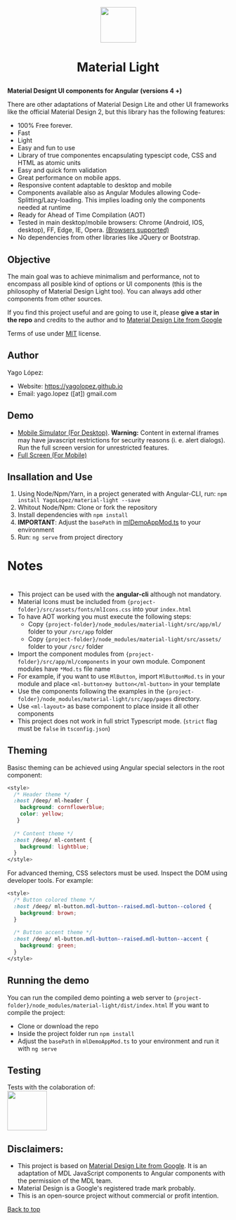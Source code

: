 <p align="center"><img src="src/assets/img/logo.png" style="margin: auto; width: 81px;"></p>

<h1><p align="center">Material Light</p></h1>

**Material Designt UI components for Angular (versions 4 +)**

There are other adaptations of Material Design Lite and other UI frameworks like the official Material Design 2, 
but this library has the following features:

- 100% Free forever.
- Fast
- Light
- Easy and fun to use
- Library of true componentes encapsulating typescipt code, CSS and HTML as atomic units
- Easy and quick form validation
- Great performance on mobile apps.
- Responsive content adaptable to desktop and mobile
- Components available also as Angular Modules allowing Code-Splitting/Lazy-loading. This implies loading only the components needed at runtime
- Ready for Ahead of Time Compilation (AOT)
- Tested in main desktop/mobile browsers: Chrome (Android, IOS, desktop), FF, Edge, IE, Opera. <a href="https://angular.io/docs/ts/latest/guide/browser-support.html" target="_blank">(Browsers supported)</a>
- No dependencies from other libraries like JQuery or Bootstrap.

## Objective

The main goal was to achieve minimalism and performance, not to encompass all posible kind of options or UI components (this is the philosophy of
Material Design Light too). You can always add other components from other sources.

If you find this project useful and are going to use it, please **give a star in the repo** and credits to the author 
and to <a href="http://getmdl.io" target="_blank">Material Design Lite from Google</a>

Terms of use under <a href="LICENSE.txt">MIT</a> license.

## Author

Yago López:

- Website: <a href="https://yagolopez.github.io" target="_blank">https://yagolopez.github.io</a>
- Email: yago.lopez ([at]) gmail.com

## Demo

- <a href="http://mobiletest.me/htc_one_m7/5189093" target="_blank">Mobile Simulator (For Desktop)</a>. <b>Warning:</b> Content in 
external iframes may have javascript restrictions for security reasons (i. e. alert dialogs). Run the full screen 
version for unrestricted features.
- <a href="https://yagolopez.github.io/material-light/dist" target="_blank">Full Screen (For Mobile)</a>


## Insallation and Use

1. Using Node/Npm/Yarn, in a project generated with Angular-CLI, run: `npm install YagoLopez/material-light --save`
2. Whitout Node/Npm: Clone or fork the repository
3. Install dependencies with `npm install`
4. <b>IMPORTANT</b>: Adjust the `basePath` in <a href="https://github.com/YagoLopez/material-light/blob/master/src/app/mlDemoAppMod.ts#L50" target="_blank">
  mlDemoAppMod.ts</a> to your environment
5. Run: `ng serve` from project directory

# Notes
#
- This project can be used with the **angular-cli** although not mandatory.
- Material Icons must be included from `{project-folder}/src/assets/fonts/mlIcons.css` into your `index.html`
- To have AOT working you must execute the following steps:
  - Copy `{project-folder}/node_modules/material-light/src/app/ml/` folder to your `/src/app` folder
  - Copy `{project-folder}/node_modules/material-light/src/assets/` folder to your `/src/` folder
- Import the component modules from `{project-folder}/src/app/ml/components` in your own module. Component modules have `*Mod.ts` file name
- For example, if you want to use `MlButton`, import `MlButtonMod.ts` in your module and place `<ml-button>my button</ml-button>` in your template
- Use the components following the examples in the `{project-folder}/node_modules/material-light/src/app/pages` directory.
- Use `<ml-layout>` as base component to place inside it all other components
- This project does not work in full strict Typescript mode. (`strict` flag must be `false` in `tsconfig.json`)

## Theming

Basisc theming can be achieved using Angular special selectors in the root component:

```CSS
<style>
  /* Header theme */
  :host /deep/ ml-header {
    background: cornflowerblue;
    color: yellow;
   }
   
  /* Content theme */
  :host /deep/ ml-content {
    background: lightblue;
  }
</style>
```

For advanced theming, CSS selectors must be used. Inspect the DOM using developer tools. For example:

```CSS
<style>
  /* Button colored theme */
  :host /deep/ ml-button.mdl-button--raised.mdl-button--colored {
    background: brown;
  }
  
  /* Button accent theme */
  :host /deep/ ml-button.mdl-button--raised.mdl-button--accent {
    background: green;
  }
</style>  
```

## Running the demo

You can run the compiled demo pointing a web server to `{project-folder}/node_modules/material-light/dist/index.html`
If you want to compile the project:
- Clone or download the repo
- Inside the project folder run `npm install`
- Adjust the `basePath` in `mlDemoAppMod.ts` to your environment and run it with `ng serve`

## Testing

<div>Tests with the colaboration of:</div>
<a href="https://www.browserstack.com/" target="_blank"><img src="browserstack-logo.png" height="90px"></a>

## Disclaimers:

- This project is based on <a href="http://getmdl.io" target="_blank">Material Design Lite from Google</a>. It is an adaptation of MDL JavaScript components to Angular components with the permission of the MDL team.
- Material Design is a Google's registered trade mark probably.
- This is an open-source project without commercial or profit intention.

<p><a href="#">Back to top</a>
